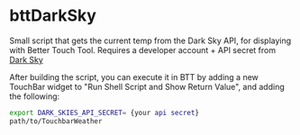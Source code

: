 # bttDarkSky
Small script that gets the current temp from the Dark Sky API, for displaying with Better Touch Tool. Requires a developer account + API secret from [Dark Sky](https://darksky.net/dev)

After building the script, you can execute it in BTT by adding a new TouchBar widget to "Run Shell Script and Show Return Value", and adding the following:

```bash
export DARK_SKIES_API_SECRET= {your api secret}
path/to/TouchbarWeather
```

